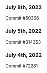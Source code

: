 ### July 8th, 2022

Commit #50366

### July 5th, 2022

Commit #314353


### July 4th, 2022

Commit #72281
